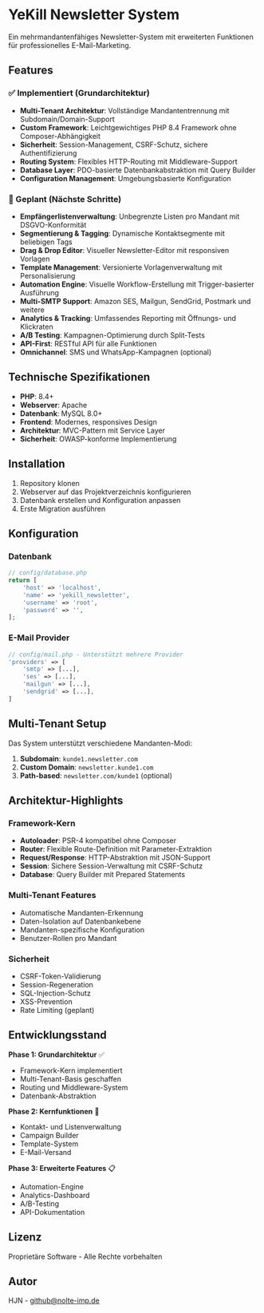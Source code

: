 # YeKill Newsletter System

Ein mehrmandantenfähiges Newsletter-System mit erweiterten Funktionen für professionelles E-Mail-Marketing.

## Features

### ✅ Implementiert (Grundarchitektur)
- **Multi-Tenant Architektur**: Vollständige Mandantentrennung mit Subdomain/Domain-Support
- **Custom Framework**: Leichtgewichtiges PHP 8.4 Framework ohne Composer-Abhängigkeit
- **Sicherheit**: Session-Management, CSRF-Schutz, sichere Authentifizierung
- **Routing System**: Flexibles HTTP-Routing mit Middleware-Support
- **Database Layer**: PDO-basierte Datenbankabstraktion mit Query Builder
- **Configuration Management**: Umgebungsbasierte Konfiguration

### 🚧 Geplant (Nächste Schritte)
- **Empfängerlistenverwaltung**: Unbegrenzte Listen pro Mandant mit DSGVO-Konformität
- **Segmentierung & Tagging**: Dynamische Kontaktsegmente mit beliebigen Tags
- **Drag & Drop Editor**: Visueller Newsletter-Editor mit responsiven Vorlagen
- **Template Management**: Versionierte Vorlagenverwaltung mit Personalisierung
- **Automation Engine**: Visuelle Workflow-Erstellung mit Trigger-basierter Ausführung
- **Multi-SMTP Support**: Amazon SES, Mailgun, SendGrid, Postmark und weitere
- **Analytics & Tracking**: Umfassendes Reporting mit Öffnungs- und Klickraten
- **A/B Testing**: Kampagnen-Optimierung durch Split-Tests
- **API-First**: RESTful API für alle Funktionen
- **Omnichannel**: SMS und WhatsApp-Kampagnen (optional)

## Technische Spezifikationen

- **PHP**: 8.4+
- **Webserver**: Apache
- **Datenbank**: MySQL 8.0+
- **Frontend**: Modernes, responsives Design
- **Architektur**: MVC-Pattern mit Service Layer
- **Sicherheit**: OWASP-konforme Implementierung

## Installation

1. Repository klonen
2. Webserver auf das Projektverzeichnis konfigurieren
3. Datenbank erstellen und Konfiguration anpassen
4. Erste Migration ausführen

## Konfiguration

### Datenbank
```php
// config/database.php
return [
    'host' => 'localhost',
    'name' => 'yekill_newsletter',
    'username' => 'root',
    'password' => '',
];
```

### E-Mail Provider
```php
// config/mail.php - Unterstützt mehrere Provider
'providers' => [
    'smtp' => [...],
    'ses' => [...],
    'mailgun' => [...],
    'sendgrid' => [...],
]
```

## Multi-Tenant Setup

Das System unterstützt verschiedene Mandanten-Modi:

1. **Subdomain**: `kunde1.newsletter.com`
2. **Custom Domain**: `newsletter.kunde1.com`
3. **Path-based**: `newsletter.com/kunde1` (optional)

## Architektur-Highlights

### Framework-Kern
- **Autoloader**: PSR-4 kompatibel ohne Composer
- **Router**: Flexible Route-Definition mit Parameter-Extraktion
- **Request/Response**: HTTP-Abstraktion mit JSON-Support
- **Session**: Sichere Session-Verwaltung mit CSRF-Schutz
- **Database**: Query Builder mit Prepared Statements

### Multi-Tenant Features
- Automatische Mandanten-Erkennung
- Daten-Isolation auf Datenbankebene
- Mandanten-spezifische Konfiguration
- Benutzer-Rollen pro Mandant

### Sicherheit
- CSRF-Token-Validierung
- Session-Regeneration
- SQL-Injection-Schutz
- XSS-Prevention
- Rate Limiting (geplant)

## Entwicklungsstand

**Phase 1: Grundarchitektur** ✅
- Framework-Kern implementiert
- Multi-Tenant-Basis geschaffen
- Routing und Middleware-System
- Datenbank-Abstraktion

**Phase 2: Kernfunktionen** 🚧
- Kontakt- und Listenverwaltung
- Campaign Builder
- Template-System
- E-Mail-Versand

**Phase 3: Erweiterte Features** 📋
- Automation-Engine
- Analytics-Dashboard
- A/B-Testing
- API-Dokumentation

## Lizenz

Proprietäre Software - Alle Rechte vorbehalten

## Autor

HJN - github@nolte-imp.de
